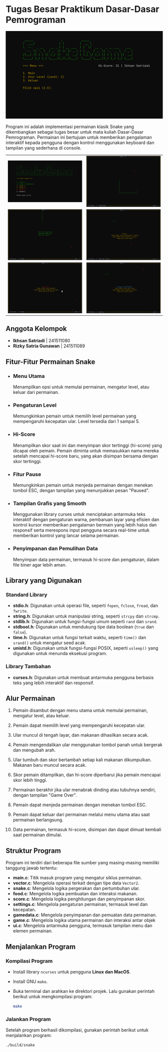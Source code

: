 # Tugas Besar Praktikum Dasar-Dasar Pemrograman

![main_menu](./images/main_menu.png)

Program ini adalah implementasi permainan klasik Snake yang dikembangkan sebagai tugas besar untuk mata kuliah Dasar-Dasar Pemrograman. Permainan ini bertujuan untuk memberikan pengalaman interaktif kepada pengguna dengan kontrol menggunakan keyboard dan tampilan yang sederhana di console.

| | |
| --- | --- |
| ![level_menu](./images/level_menu.png) | ![in_game](./images/in_game.png) |
| ![new_hi_score](./images/new_hi_score.png) | ![pause](./images/pause.png) |
| ![game_over](./images/game_over.png) | ![win](./images/win.png) |

## Anggota Kelompok

- **Ikhsan Satriadi** | 241511080
- **Rizky Satria Gunawan** | 241511089

## Fitur-Fitur Permainan Snake

- ### Menu Utama

  Menampilkan opsi untuk memulai permainan, mengatur level, atau keluar dari permainan.

- ### Pengaturan Level

  Memungkinkan pemain untuk memilih level permainan yang mempengaruhi kecepatan ular. Level tersedia dari 1 sampai 5.

- ### Hi-Score

  Menampilkan skor saat ini dan menyimpan skor tertinggi (hi-score) yang dicapai oleh pemain. Pemain diminta untuk memasukkan nama mereka setelah mencapai hi-score baru, yang akan disimpan bersama dengan skor tertinggi.

- ### Fitur Pause

  Memungkinkan pemain untuk menjeda permainan dengan menekan tombol ESC, dengan tampilan yang menunjukkan pesan "Paused".

- ### Tampilan Grafis yang Smooth

  Menggunakan library curses untuk menciptakan antarmuka teks interaktif dengan pengaturan warna, pembaruan layar yang efisien dan kontrol kursor memberikan pengalaman bermain yang lebih halus dan responsif serta merespons input pengguna secara real-time untuk memberikan kontrol yang lancar selama permainan.

- ### Penyimpanan dan Pemulihan Data

  Menyimpan data permainan, termasuk hi-score dan pengaturan, dalam file biner agar lebih aman.

## Library yang Digunakan

### Standard Library

- **stdio.h**: Digunakan untuk operasi file, seperti `fopen`, `fclose`, `fread`, dan `fwrite`.
- **string.h**: Digunakan untuk manipulasi string, seperti `strcpy` dan `strcmp`.
- **stdlib.h**: Digunakan untuk fungsi-fungsi umum seperti `rand` dan `srand`.
- **stdbool.h**: Digunakan untuk mendukung tipe data boolean (`true` dan `false`).
- **time.h**: Digunakan untuk fungsi terkait waktu, seperti `time()` dan `srand()` untuk mengatur seed acak.
- **unistd.h**: Digunakan untuk fungsi-fungsi POSIX, seperti `usleep()` yang digunakan untuk menunda eksekusi program.

### Library Tambahan

- **curses.h**: Digunakan untuk membuat antarmuka pengguna berbasis teks yang lebih interaktif dan responsif.

## Alur Permainan

1. Pemain disambut dengan menu utama untuk memulai permainan, mengatur level, atau keluar.

2. Pemain dapat memilih level yang mempengaruhi kecepatan ular.

3. Ular muncul di tengah layar, dan makanan dihasilkan secara acak.

4. Pemain mengendalikan ular menggunakan tombol panah untuk bergerak dan mengubah arah.

5. Ular tumbuh dan skor bertambah setiap kali makanan dikumpulkan. Makanan baru muncul secara acak.

6. Skor pemain ditampilkan, dan hi-score diperbarui jika pemain mencapai skor lebih tinggi.

7. Permainan berakhir jika ular menabrak dinding atau tubuhnya sendiri, dengan tampilan "Game Over".

8. Pemain dapat menjeda permainan dengan menekan tombol ESC.

9. Pemain dapat keluar dari permainan melalui menu utama atau saat permainan berlangsung.

10. Data permainan, termasuk hi-score, disimpan dan dapat dimuat kembali saat permainan dimulai.

## Struktur Program

Program ini terdiri dari beberapa file sumber yang masing-masing memiliki tanggung jawab tertentu:

- **main.c**: Titik masuk program yang mengatur siklus permainan.
- **vector.c**: Mengelola operasi terkait dengan tipe data `Vector2`.
- **snake.c**: Mengelola logika pergerakan dan pertumbuhan ular.
- **food.c**: Mengelola logika pembuatan dan interaksi makanan.
- **score.c**: Mengelola logika penghitungan dan penyimpanan skor.
- **settings.c**: Mengelola pengaturan permainan, termasuk level dan kecepatan.
- **gamedata.c**: Mengelola penyimpanan dan pemuatan data permainan.
- **game.c**: Mengelola logika utama permainan dan interaksi antar objek
- **ui.c**: Mengelola antarmuka pengguna, termasuk tampilan menu dan elemen permainan.

## Menjalankan Program

### Kompilasi Program

- Install library `ncurses` untuk pengguna **Linux dan MacOS**.

- Install GNU `make`.

- Buka terminal dan arahkan ke direktori projek. Lalu gunakan perintah berikut untuk mengkompilasi program:

  ```sh
  make
  ```

### Jalankan Program

Setelah program berhasil dikompilasi, gunakan perintah berikut untuk menjalankan program:

```sh
./build/snake
```
